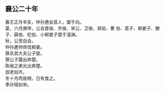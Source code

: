 ## 襄公二十年
春王正月辛亥，仲孙遬会莒人，盟于向。  
夏，六月庚申，公会晋侯、齐侯、宋公、卫侯、郑伯、曹
伯、莒子、邾娄子、滕子、薛伯、杞伯、小邾娄子盟于澶渊。  
秋，公至自会。  
仲孙遬帅师伐邾娄。  
蔡杀其大夫公子燮。  
蔡公子履出奔楚。  
陈侯之弟光出奔楚。  
叔老如齐。  
冬十月丙辰朔，日有食之。  
季孙宿如宋。  

